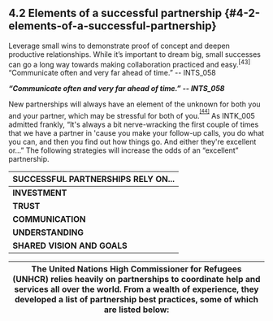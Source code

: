 ## 4.2 Elements of a successful partnership {#4-2-elements-of-a-successful-partnership}

<div class="text">Leverage small wins to demonstrate proof of concept and deepen productive relationships. While it’s important to dream big, small successes can go a long way towards making collaboration practiced and easy.<sup>[43]</sup></div>

<div class="text">“Communicate often and very far ahead of time.” -- INTS_058</div>


**_“Communicate often and very far ahead of time.” -- INTS_058_**

New partnerships will always have an element of the unknown for both you and your partner, which may be stressful for both of you.<sup><sup id="281255367986520-footnote-ref-43"><a href="#281255367986520-footnote-43">[44]</a></sup></sup> As INTK_005 admitted frankly, “It&#039;s always a bit nerve-wracking the first couple of times that we have a partner in &#039;cause you make your follow-up calls, you do what you can, and then you find out how things go. And either they&#039;re excellent or…” The following strategies will increase the odds of an “excellent” partnership.

| **SUCCESSFUL PARTNERSHIPS RELY ON...** |
| --- |
| **INVESTMENT** | All partners should be engaged in the collaboration and invested in its success. Some partners may be more or less involved, depending on their resources and what they bring to the project, but they should be committed to the role they have agreed to play. |
| **TRUST** | Relationships are the connectors between community assets. Building trust takes time but will make future partnerships easier and smoother.<sup><sup id="281255367986520-footnote-ref-44"><a href="#281255367986520-footnote-44">[45]</a></sup></sup> Starting out with small projects with a new partner can help build the foundation for larger collaborations in the future. |
| **COMMUNICATION** | Communication is a key element in working successfully with a partner, whether that partner is an individual or an established organization. Make sure roles, expectations, and schedules are clear. Keep in mind that the people you work with may not be familiar with the terms libraries use to describe their programs and patrons, or they may use the same terms in different ways. Cross-training between organizations can help each understand and learn from each other’s unique perspectives and experiences. |
| **UNDERSTANDING** | Establish clear roles, responsibilities, and requirements for each partner. Include details like who will organize project meetings, provide staff for events, or develop the marketing campaign. For instance, co-marketing is valuable to both partners, but make sure you agree on which materials will be branded or co-branded early on in the process.<sup><sup id="281255367986520-footnote-ref-45"><a href="#281255367986520-footnote-45">[46]</a></sup></sup> |
| **SHARED VISION AND GOALS** | Whether your joint effort is big or small, you and your partner should agree on what the collaboration is meant to achieve. Determine and what success looks like by planning your evaluation strategy together (see the module on Evaluation and Assessment). If you are not pulling in the same direction, the partnership may fail. |

| The United Nations High Commissioner for Refugees (UNHCR) relies heavily on partnerships to coordinate help and services all over the world. From a wealth of experience, they developed a list of partnership best practices, some of which are listed below: |
| --- |

[^43]: Coalition to Advance Learning in Archives, Libraries and Museums. “Best Practices in Collaboration.” Coalition to Advance Learning in Archives, Libraries and Museums, 2016.

[^44]: Coalition to Advance Learning in Archives, Libraries and Museums. “Best Practices in Collaboration.” Coalition to Advance Learning in Archives, Libraries and Museums, 2016.

[^45]: Coalition to Advance Learning in Archives, Libraries and Museums. “Best Practices in Collaboration.” Coalition to Advance Learning in Archives, Libraries and Museums, 2016.

[^46]: Coalition to Advance Learning in Archives, Libraries and Museums. “Best Practices in Collaboration.” Coalition to Advance Learning in Archives, Libraries and Museums, 2016.